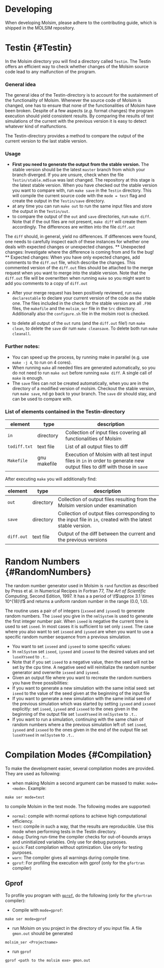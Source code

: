 Developing
============
When developing Molsim, please adhere to the contributing guide, which is shipped in the MOLSIM repository.

# Testin {#Testin}
In the Molsim directory you will find a directory called `Testin`. The Testin offers an efficient way to check whether changes of the Molsim source code lead to any malfunction of the program.

### General idea
The general idea of the Testin-directory is to account for the sustainment of the functionality of Molsim. Whenever the source code of Molsim is changed, one has to ensure that none of the functionalities of Molsim have been broken. Despite of a few aspects (*e.g.* format changes) the program execution should yield consistent results. By comparing the results of test simulations of the current with the previous version it is easy to detect whatever kind of malfunctions.

The Testin-directory provides a method to compare the output of the current version to the last stable version.

### Usage
* **First you need to generate the output from the stable version.** The stable version should be the latest `master` branch from which your branch diverged. If you are unsure, check when the file `Testin/stable.md5sum` was last changed. The repository at this stage is the latest stable version. When you have checked out the stable version you want to compare with, run `make save` in the `Testin` directory. This will compile the current source code with the `mode = test` flag and create the output in the `Testin/save` directory.
* at any time you can run `make out` to run the same input files and store the output in the `Testin/out`.
* to compare the output of the `out` and `save` directories, run `make diff`. Note that if the out files are not present, `make diff` will create them accordingly. The differences are written into the file `diff.out`

The `diff` should, in general, yield no differences. If differences were found, one needs to carefully inspect each of these instances for whether one deals with expected changes or unexpected changes.
** Unexpected changes: Investigate where the difference is coming from and fix the bug! 
** Expected changes: When you have only expected changes, add comments to the `diff.out` file, which describe the changes. This commented version of the `diff.out` files should be attached to the merge request when you want to merge into the stable version. Note that the `diff.out` file will be overwritten when running `make` so you might want to add you comments to a copy of `diff.out`
* After your merge request has been positively reviewed, run `make declarestable` to declare your current version of the code as the stable one. The files included in the check for the stable version are all `.F90` files, the `makefile` and the `molsim_ser` file in the `Src` directory. Additionally also the `configure.sh` file in the molsim root is checked.

* to delete all output of the `out` runs (and the `diff.out` file!) run `make clean`, to delete the `save` dir rum `make cleansave`. To delete both run `make cleanall`.

### Further notes:
* You can speed up the process, by running make in parallel (e.g. use `make -j 4`, to run on 4 cores).
* When running `make` all needed files are generated automatically, so you do not need to run `make out` before running `make diff`. A single call of `make` is enough.
* The `save` files can not be created automatically, when you are in the directory of a modified version of molsim. Checkout the stable version, run `make save`, nd go back to your branch. The `save` dir should stay, and can be used to compare with.

### List of elements contained in the Testin-directory
|element|type|description|
|---|---|---|
|`in`|directory|Collection of input files covering all functionalities of Molsim| 
|`todiff.txt`|text file|List of all output files to diff| 
|`Makefile`| gnu makefile  |Execution of Molsim with all test input files in `in` in order to generate new output files to diff with those in `save`| 

After executing `make` you will additionally find:

|element|type|description|
|---|---|---| 
|`out`|directory|Collection of output files resulting from the Molsim version under examination|
|`save`|directory|Collection of output files corresponding to the input file in `in`, created with the latest stable version.| 
|`diff.out`|text file|Output of the diff between the current and the previous versions|

# Random Numbers {#RandomNumbers}

The random number generator used in Molsim is `rand` function as described by Press et al. in Numerical Recipes in Fortran 77, *The Art of Scientific Computing*, Second Edition, 1997. It has a a period of \f$\approx 3.1 \times 10^{18}\f$ and returns a uniform random number in the range (0.0, 1.0).

The routine uses a pair of of integers (`ixseed` and `iyseed`) to generate random numbers. The `iseed` you give in the `nmlSystem` is used to generate the first integer number pair. When `iseed` is negative the current time is used to set `iseed`. In most cases it is sufficient to set only `iseed`. The case where you also want to set `ixseed` and `iyseed` are when you want to use a specific random number sequence from a previous simulation.

* You want to set `ixseed` and `iyseed` to some specific values:
 * In `nmlSystem` set `iseed`, `iyseed` and `ixseed` to the desired values and set `luseXYseed` to `.t.`.
 * Note that if you set `iseed` to a negative value, then the seed will not be set by the cpu time. A negative seed will reinitialize the random number generator and overwrite `ixseed` and `iyseed`.
* Given an output file where you want to recreate the random numbers you have three possibilities:
 * If you want to generate a new simulation with the same initial seed: set `iseed` to the value of the seed given at the beginning of the input file
 * If you want to generate a new simulation with the same initial seed of the previous simulation which was started by setting `iyseed` and `ixseed` explicitly: set `iseed`, `iyseed` and `ixseed` to the ones given in the beginning of the output file set `luseXYseed` in `nmlSystem` to `.t.`.
 * If you want to run a simulation, continuing with the same chain of random numbers where a the previous simulation left of: set `iseed`, `iyseed` and `ixseed` to the ones given in the end of the output file set `luseXYseed` in `nmlSystem` to `.t.`.

# Compilation Modes {#Compilation}

To make the development easier, several compilation modes are provided. They are used as following:
* when making Molsim a second argument can be massed to make: `mode=<mode>`. Example:

```shell
make ser mode=test
```
to compile Molsim in the test mode. The following modes are supported:
 * `normal`: compile with normal options to achieve high computational efficiency.
 * `test`: compile in such a way, that the results are reproducible. Use this mode when performing tests in the Testin directory.
 * `debug`: During run-time the compiler checks for out-of-bounds arrays and uninitialized variables. Only use for debug purposes.
 * `quick`: Fast compilation without optimization. Use only for testing purposes.
 * `warn`: The compiler gives all warnings during compile time.
 * `gprof`: For profiling the execution with gprof (only for the `gfortran` compiler)

## Gprof
To profile you program with [`gprof`](https://sourceware.org/binutils/docs/gprof/), do the following (only for the `gfortran` compiler):
* Compile with `mode=gprof`:

```shell
make ser mode=gprof
```
* run Molsim on you project in the directory of you input file. A file `gmon.out` should be generated

```shell
molsim_ser <Projectname>
```
* run `gprof`

```shell
gprof <path to the molsim exe> gmon.out
```
